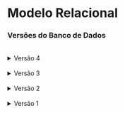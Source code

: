 # Modelo Relacional

### Versões do Banco de Dados
<br>
<details><summary>Versão 4</summary><p>

![Versão 4 do modelo ER do Banco de Dados](images/ERv4.png "Versão 4 do modelo ER do Banco de Dados")

</p></details>
<br>
<details><summary>Versão 3</summary><p>

![Versão 3 do modelo ER do Banco de Dados](images/ERv3.png "Versão 3 do modelo ER do Banco de Dados")

</p></details>
<br>
<details><summary>Versão 2</summary><p>

![Versão 2 do modelo ER do Banco de Dados](images/ERv2.png "Versão 2 do modelo ER do Banco de Dados")

</p></details>
<br>
<details><summary>Versão 1</summary><p>

![Versão 1 do modelo ER do Banco de Dados](images/ERv1.png "Versão 1 do modelo ER do Banco de Dados")

</p></details>